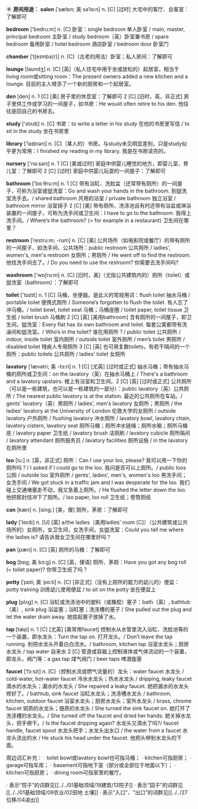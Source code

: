☀ <span class="category">**房间用途：**</span>
<span class="vocabulary">**salon**</span> [ˈsælɒn; 美 səˈlɑ:n]
<span class="definition">n. [C] [过时] 大宅中的客厅、会客室：</span>了解即可

<span class="vocabulary">**bedroom**</span> ['bedru:m] 
<span class="definition">n. [C] 卧室：</span>single bedroom 单人卧室 / main, master, principal bedroom 主卧室 / study bedroom（英）卧室兼书房 / spare bedroom 备用卧室 / hotel bedroom 酒店卧室 / bedroom door 卧室门
           
<span class="vocabulary">**chamber**</span> [ˈtʃeɪmbə(r)]
<span class="definition">n. [C]（古老的用法）卧室；私人房间：</span>了解即可

<span class="vocabulary">**lounge**</span> [laʊndӡ] 
<span class="definition">n. [C] [英]（私人住宅中用于坐或放松的）起居室，相当于living room或sitting room：</span>The present owners added a new kitchen and a lounge. 目前的主人增添了一个新的厨房和一个起居室。
           
<span class="vocabulary">**den**</span> [den]
<span class="definition">n. 1 [C] [美] 房子里的休息室：</span>了解即可 <span class="definition">2 [C] [旧时，英，非正式] 房子里供工作或学习的一间屋子，如书房：</span>He would often retire to his den. 他往往是回自己的书房去。

<span class="vocabulary">**study**</span> ['stʌdɪ] 
<span class="definition">n. [C] 书房：</span>to write a letter in his study 在他的书房里写信 / to sit in the study 坐在书房里

<span class="vocabulary">**library**</span> ['laɪbrərɪ] 
<span class="definition">n. [C]（某人的）书房。与study未见明显差别，只是study似乎更为常用：</span>I finished my reading in my library. 我是在书房读完的。

<span class="vocabulary">**nursery**</span> ['nə:sərɪ] 
<span class="definition">n. 1 [C] [美或过时] 家庭中供婴儿睡觉的地方，即婴儿室，育儿室：</span>了解即可 <span class="definition">2 [C] [过时] 家庭中供婴儿玩耍的一间屋子：</span>了解即可

<span class="vocabulary">**bathroom**</span> ['bɑːθru:m] 
<span class="definition">n. 1 [C] 带有浴缸、洗脸盆（还常带有厕所）的一间屋子，可称为浴室或盥洗室：</span>Go and wash your hands in the bathroom. 到盥洗室洗手去。/ shared bathroom 共用的浴室 / private bathroom 独立浴室 / bathroom mirror 浴室镜子 <span class="definition">2 [C] [美] 带有厕所、洗涤池且有时还带有浴盆或淋浴装置的一间屋子，可称为洗手间或卫生间：</span>I have to go to the bathroom. 我得上洗手间。/ Where’s the bathroom? (= for example in a restaurant) 卫生间在哪里？
           
<span class="vocabulary">**restroom**</span> [ˈrestru:m; -rʊm]
<span class="definition">n. [C] [美] 公共场所（如电影院或餐厅）的带有厕所的一间屋子，如洗手间、公共场所：</span>public restroom 公共厕所 / ladies', women's, men's restroom 女厕所；男厕所 / He went off to find the restroom. 他找洗手间去了。/ Do you need to use the restroom? 你需要去洗手间吗?

<span class="vocabulary">**washroom**</span> ['wɒʃru:m] 
<span class="definition">n. [C] [旧时，美]（尤指公共建筑内的）厕所（toilet）或盥洗室（bathroom）：</span>了解即可

<span class="vocabulary">**toilet**</span> ['tɒɪlɪt] 
<span class="definition">n. 1 [C] 马桶，坐便器。是此义的常规用词：</span>flush toilet 抽水马桶 / portable toilet 便携式厕所 / Someone’s forgotten to flush the toilet. 有人忘了冲马桶。/ toilet bowl, toilet seat 马桶；马桶座圈 / toilet paper, toilet tissue 卫生纸 / toilet brush 马桶刷 <span class="definition">2 [C] [英] [美用bathroom] 含有厕所的一间屋子，即卫生间，盥洗室：</span>Every flat has its own bathroom and toilet. 每套公寓都带有洗澡间和盥洗室。/ Who’s in the toilet? 谁在用厕所？/ public toilet 公共厕所 / indoor, inside toilet 室内厕所 / outside toilet 室外厕所 / men’s toilet 男厕所 / disabled toilet 残疾人专用厕所 <span class="definition">3 [C] [英] 也可用复数toilets，有若干隔间的一个厕所：</span>public toilets 公共厕所 / ladies’ toilet 女厕所
         
<span class="vocabulary">**lavatory**</span> [ˈlævətri; 美 -tɔ:ri]
<span class="definition">n. 1 [C] [尤英] [过时或正式] 抽水马桶；带有抽水马桶的厕所或卫生间：</span>on the lavatory（英）在抽水马桶上 / There's a bathroom and a lavatory upstairs. 楼上有浴室和卫生间。<span class="definition">2 [C] [英] [过时或正式] 公共厕所（可以是一栋建筑，也可以是一栋建筑的一部分）：</span>public lavatory（英）公共厕所 / The nearest public lavatory is at the station. 最近的公共厕所在车站。/ gents' lavatory（英）男厕所 / ladies', men's lavatory 女厕所；男厕所 / the ladies' lavatory at the University of London 伦敦大学的女厕所 / outside lavatory 户外厕所 / flushing lavatory 冲水厕所 / lavatory bowl, lavatory chain, lavatory cistern, lavatory seat 厕所马桶；厕所冲水链绳；厕所水箱；厕所马桶座 / lavatory paper 卫生纸 / lavatory brush 洁厕刷 / lavatory cubicle 厕所隔间 / lavatory attendant 厕所服务员 / lavatory facilities 厕所设施 / in the lavatory 在厕所里
           
<span class="vocabulary">**loo**</span> [lu:]
<span class="definition">n. [英，非正式] 厕所：</span>Can I use your loo, please? 我可以用一下你的厕所吗？/ I asked if I could go to the loo. 我问是否可以上厕所。/ public loos 公厕 / outside loo 室外厕所 / gents', ladies', men's, women's loo 男洗手间；女洗手间 / We got stuck in a traffic jam and I was desperate for the loo. 我们碰上交通堵塞走不动，我又急着上厕所。/ He flushed the letter down the loo. 他把那封信冲下了厕所。/ loo paper, loo roll 卫生纸；卷筒厕纸

<span class="vocabulary">**can**</span> [kæn] 
<span class="definition">n. [sing.] [美，俚] 厕所，茅房：</span>了解即可

<span class="vocabulary">**lady**</span> ['leɪdɪ] 
<span class="definition">n. [U] [英] a/the ladies（美用ladies’ room [C]）（公共建筑或公共场所的）女厕所，女卫生间，女洗手间，女盥洗室：</span>Could you tell me where the ladies is? 请告诉我女卫生间在哪里好吗？

<span class="vocabulary">**pan**</span> [pæn] 
<span class="definition">n. [C] [英] 厕所的马桶：</span>了解即可
            
<span class="vocabulary">**bog**</span> [bɒg; 美 bɔ:g]
<span class="definition">n. [C] [英，俚语] 厕所、茅厕：</span>Have you got any bog roll (= toilet paper)? 你带卫生纸了吗？          

<span class="vocabulary">**potty**</span> [ˈpɒti; 美 ˈpɑ:ti]
<span class="definition">n. [C] [非正式]（没有上厕所的能力的幼儿的）便盆：</span>potty training 训练幼儿使用便盆 / to sit on the potty 坐在便盆上

<span class="vocabulary">**plug**</span> [plʌɡ] 
<span class="definition">n. [C] 浴缸或洗涤池中的塑料（或橡胶）塞子：</span>bath（英）, bathtub（美）, sink plug 浴盆塞；浴缸塞；洗涤槽的塞子 / She pulled out the plug and let the water drain away. 她拔起塞子放掉了水。

<span class="vocabulary">**tap**</span> [tæp] 
<span class="definition">n. 1 [C] [尤英] [美常用faucet] 控制水从水管里流入浴缸、洗脸池等的一个装置，即水龙头：</span>Turn the tap on. 打开龙头。/ Don’t leave the tap running. 别把水龙头开着白白流水。/ bathroom, kitchen tap 浴室水龙头；厨房水龙头 / tap water 自来水 <span class="definition">2 [C] 管道或容器上控制液体或气体流动的一个装置，即龙头，阀门等：</span>a gas tap 煤气阀门 / beer taps 啤酒旋塞
           
<span class="vocabulary">**faucet**</span> [ˈfɔ:sɪt]
<span class="definition">n. [C]（控制水流或燃气流量的）龙头：</span>water faucet 水龙头 / cold-water, hot-water faucet 冷水水龙头；热水水龙头 / dripping, leaky faucet 滴水的水龙头；漏水的水龙头 / She repaired a leaky faucet. 她把漏水的水龙头修好了。/ bathtub, sink faucet 浴缸水龙头；洗涤槽水龙头 / bathroom, kitchen, outdoor faucet 浴室水龙头；厨房水龙头；室外水龙头 / brass, chrome faucet 铜质的水龙头；铬质的水龙头 / She turned the sink faucet on. 她打开了洗涤槽的水龙头。/ She turned off the faucet and dried her hands. 她关掉水龙头，把手擦干。/ Is the faucet dripping again? 水龙头又滴水了吗?/ faucet handle, faucet spout 水龙头把手；水龙头出水口 / the water from a faucet 水龙头流出的水 / He stuck his head under the faucet. 他把头伸到水龙头的下面。

周边词汇补充：
· toilet bowl或lavatory bowl也可指马桶；
· kitchen可指厨房；
· garage可指车库；
· basement可指地下室（部分或全部位于地面以下）；
· kitchen可指厨房；
· dining room可指家里的餐厅。

· 表示“院子”的词群见[[../../01基础领域/18建筑/13院子]]
· 表示“园子”的词群见[[../../01基础领域/09农业/02田地 土壤]]
· 表示“入口”、“出口”的词群见[[../../27位移/04进出]]

